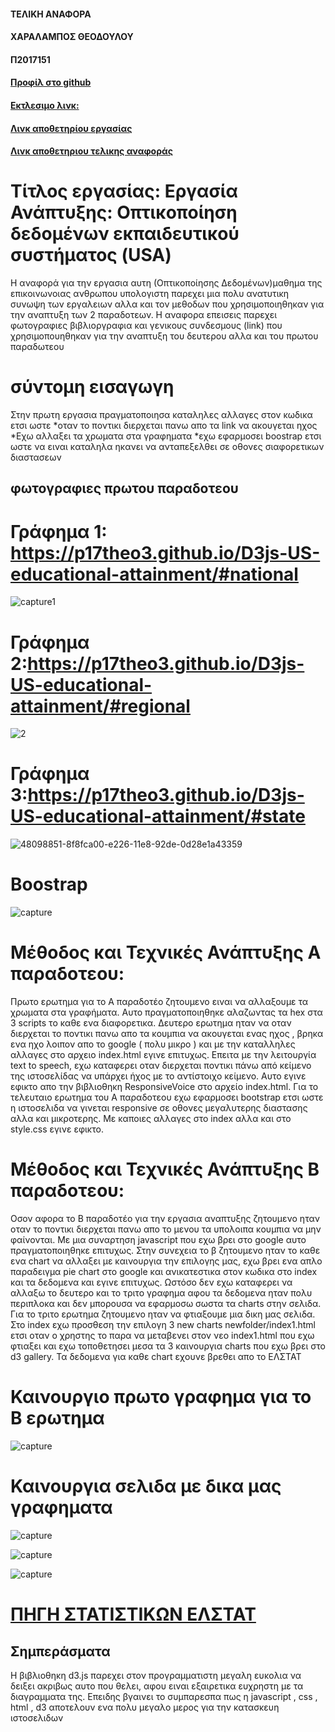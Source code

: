 #### ΤΕΛΙΚΗ ΑΝΑΦΟΡΑ 
#### ΧΑΡΑΛΑΜΠΟΣ ΘΕΟΔΟΥΛΟΥ
#### Π2017151

#### [Προφίλ στο github](https://github.com/p17theo3 'Προφίλ στο github')

#### [Εκτλεσιμο λινκ:](https://p17theo3.github.io/D3js-US-educational-attainment/ 'Εκτλεσιμο λινκ')

#### [Λινκ αποθετηρίου εργασίας](https://github.com/p17theo3/D3js-US-educational-attainment 'Λινκ αποθετηρίου εργασίας')

#### [Λινκ αποθετηριου τελικης αναφοράς](https://github.com/p17theo3/HCL---TELIKI-ANAFORA/blob/master/README.md 'Λινκ αποθετηριου τελικης αναφοράς')

# Τίτλος εργασίας: Εργασία Ανάπτυξης: Οπτικοποίηση δεδομένων εκπαιδευτικού συστήματος (USA)
Η αναφορά για την εργασια αυτη (Οπτικοποίησης Δεδομένων)μαθημα της επικοινωνοιας ανθρωπου υπολογιστη παρεχει μια πολυ ανατυτικη συνωψη των εργαλειων αλλα και τον μεθοδων που χρησιμοποιηθηκαν για την αναπτυξη των 2 παραδοτεων. Η αναφορα επεισεις παρεχει φωτογραφιες  βιβλιοργραφια και γενικους συνδεσμους (link) που χρησιμοπουηθηκαν για την αναπτυξη του δευτερου αλλα και του πρωτου παραδωτεου


# σύντομη εισαγωγη
Στην πρωτη εργασια πραγματοποιησα καταληλες αλλαγες στον κωδικα ετσι ωστε
*οταν το ποντικι διερχεται πανω απο τα link να ακουγεται ηχος
*Εχω αλλαξει τα χρωματα στα γραφηματα 
*εχω εφαρμοσει boostrap ετσι ωστε  να ειναι καταληλα ηκανει να ανταπεξελθει σε οθονες σιαφορετικων διαστασεων

## φωτογραφιες πρωτου παραδοτεου 

# Γράφημα 1: https://p17theo3.github.io/D3js-US-educational-attainment/#national

![capture1](https://user-images.githubusercontent.com/44111276/50214679-89464f00-0389-11e9-8aba-ce7d277573b5.PNG)

# Γράφημα 2:https://p17theo3.github.io/D3js-US-educational-attainment/#regional

![2](https://user-images.githubusercontent.com/44111276/50214839-e93cf580-0389-11e9-814e-a07044aae8bf.PNG)

# Γράφημα 3:https://p17theo3.github.io/D3js-US-educational-attainment/#state

![48098851-8f8fca00-e226-11e8-92de-0d28e1a43359](https://user-images.githubusercontent.com/44111276/50214873-0ec9ff00-038a-11e9-8b55-c86a376500f5.PNG)

# Boostrap

![capture](https://user-images.githubusercontent.com/44111276/50214986-62d4e380-038a-11e9-9687-7cb8567bdec4.PNG)

 


# Μέθοδος και Τεχνικές Ανάπτυξης Α παραδοτεου:

Πρωτο ερωτημα για το Α παραδοτέο ζητουμενο ειναι να αλλαξουμε τα χρωματα στα γραφήματα. Αυτο πραγματοποιηθηκε αλαζωντας τα  hex  στα 3 scripts το καθε ενα διαφορετικα.  Δευτερο ερωτημα ηταν να οταν διερχεται το ποντικι πανω απο τα κουμπια να ακουγεται ενας ηχος , βρηκα ενα ηχο λοιπον απο το google ( πολυ μικρο ) και με την καταλληλες αλλαγες στο αρχειο index.html εγινε επιτυχως.  Επειτα με την λειτουργία text to speech, εχω καταφερει οταν διερχεται ποντικι πάνω από κείμενο της ιστοσελίδας να υπάρχει ήχος με το αντίστοιχο κείμενο. Αυτο εγινε εφικτο απο την βιβλιοθηκη ResponsiveVoice στο αρχείο index.html.  Για το τελευταιο ερωτημα του Α παραδοτεου εχω εφαρμοσει bootstrap ετσι ωστε η ιστοσελιδα να γινεται responsive σε  οθονες μεγαλυτερης διαστασης αλλα και μικροτερης. Με καποιες αλλαγες στο index αλλα και στο style.css εγινε εφικτο. 

# Mέθοδος και Τεχνικές Ανάπτυξης B παραδοτεου:

Οσον αφορα το Β παραδοτέο για την εργασια αναπτυξης ζητουμενο ηταν οταν το ποντικι διερχεται πανω απο το μενου τα υπολοιπα κουμπια να μην φαίνονται. Με μια συναρτηση javascript που εχω βρει στο google αυτο πραγματοποιηθηκε επιτυχως. Στην συνεχεια το β ζητουμενο ηταν το καθε ενα chart να αλλαξει με καινουργια την επιλογης μας, εχω βρει ενα απλο παραδειγμα pie chart στο google και ανικατεστικα στον κωδικα στο index και τα δεδομενα και εγινε επιτυχως. Ωστόσο δεν εχω καταφερει να αλλαξω το δευτερο και το τριτο γραφημα αφου τα δεδομενα ηταν πολυ περιπλοκα και δεν μπορουσα να εφαρμοσω σωστα τα charts στην σελιδα.
Για το τριτο ερωτημα ζητουμενο ηταν να φτιαξουμε μια δικη μας σελιδα.  Στο index εχω προσθεση την επιλογη 3 new charts newfolder/index1.html ετσι οταν ο χρηστης το παρα να μεταβενει στον νεο index1.html που εχω φτιαξει και εχω τοποθετησει μεσα τα 3 καινουργια charts που εχω βρει στο d3 gallery. Τα δεδομενα για καθε chart εχουνε βρεθει απο το ΕΛΣΤΑΤ



# Καινουργιο πρωτο γραφημα για το Β ερωτημα 

![capture](https://user-images.githubusercontent.com/44111276/50217602-ca426180-0391-11e9-9b68-1e225d9760a8.PNG)

# Καινουργια σελιδα με δικα μας γραφηματα

![capture](https://user-images.githubusercontent.com/44111276/50217957-fad6cb00-0392-11e9-8837-4590d3f58e54.PNG)

![capture](https://user-images.githubusercontent.com/44111276/50217995-1a6df380-0393-11e9-9757-a1943fa90d61.PNG)

![capture](https://user-images.githubusercontent.com/44111276/50218036-3a051c00-0393-11e9-9a5f-d9ffccba1e07.PNG)


# [ΠΗΓΗ ΣΤΑΤΙΣΤΙΚΩΝ ΕΛΣΤΑΤ](http://www.statistics.gr 'ΕΛΣΤΑΤ')


##  Σημπεράσματα

Η βιβλιοθηκη d3.js παρεχει στον προγραμματιστη μεγαλη ευκολια να δειξει ακριβως αυτο που θελει, αφου  ειναι εξαιρετικα ευχρηστη με τα διαγραμματα της.  Επειδης βγαινει το συμπαρεσπα πως η  javascript , css , html , d3 αποτελουν ενα πολυ μεγαλο μερος για την κατασκευη ιστοσελιδων 








